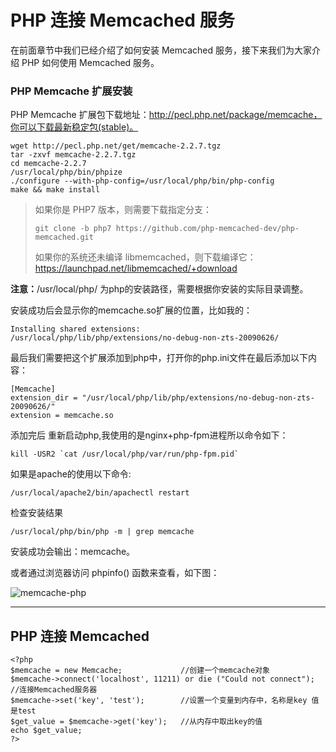 # PHP 连接 Memcached 服务

在前面章节中我们已经介绍了如何安装 Memcached 服务，接下来我们为大家介绍 PHP 如何使用 Memcached 服务。

### PHP Memcache 扩展安装

PHP Memcache 扩展包下载地址：http://pecl.php.net/package/memcache，你可以下载最新稳定包(stable)。

```
wget http://pecl.php.net/get/memcache-2.2.7.tgz               
tar -zxvf memcache-2.2.7.tgz
cd memcache-2.2.7
/usr/local/php/bin/phpize
./configure --with-php-config=/usr/local/php/bin/php-config
make && make install
```

> 如果你是 PHP7 版本，则需要下载指定分支：
>
> ```
> git clone -b php7 https://github.com/php-memcached-dev/php-memcached.git
> ```
>
> 如果你的系统还未编译 libmemcached，则下载编译它：https://launchpad.net/libmemcached/+download

**注意：**/usr/local/php/ 为php的安装路径，需要根据你安装的实际目录调整。

安装成功后会显示你的memcache.so扩展的位置，比如我的：

```
Installing shared extensions:     /usr/local/php/lib/php/extensions/no-debug-non-zts-20090626/
```

最后我们需要把这个扩展添加到php中，打开你的php.ini文件在最后添加以下内容：

```
[Memcache]
extension_dir = "/usr/local/php/lib/php/extensions/no-debug-non-zts-20090626/"
extension = memcache.so
```

添加完后 重新启动php,我使用的是nginx+php-fpm进程所以命令如下：

```
kill -USR2 `cat /usr/local/php/var/run/php-fpm.pid`
```

如果是apache的使用以下命令:

```
/usr/local/apache2/bin/apachectl restart
```

检查安装结果

```
/usr/local/php/bin/php -m | grep memcache
```

安装成功会输出：memcache。

或者通过浏览器访问 phpinfo() 函数来查看，如下图：

![memcache-php](https://atts.w3cschool.cn/attachments/day_160810/201608102001512229.png)

------

## PHP 连接 Memcached

```
<?php
$memcache = new Memcache;             //创建一个memcache对象
$memcache->connect('localhost', 11211) or die ("Could not connect"); //连接Memcached服务器
$memcache->set('key', 'test');        //设置一个变量到内存中，名称是key 值是test
$get_value = $memcache->get('key');   //从内存中取出key的值
echo $get_value;
?>
```